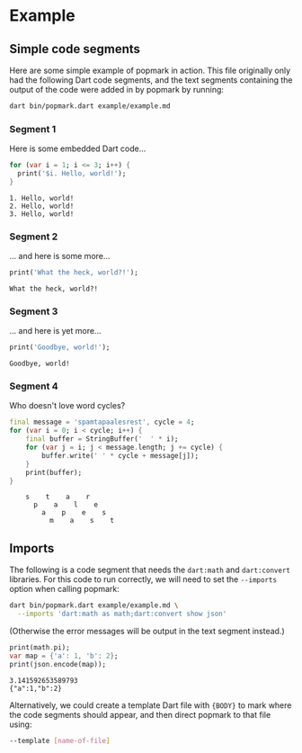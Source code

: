 # Example

## Simple code segments

Here are some simple example of popmark in action. This file originally only had the following Dart code segments, and the text segments containing the output of the code were added in by popmark by running:

```sh
dart bin/popmark.dart example/example.md
```

### Segment 1

Here is some embedded Dart code...

```dart
for (var i = 1; i <= 3; i++) {
  print('$i. Hello, world!');
}
```

```text
1. Hello, world!
2. Hello, world!
3. Hello, world!
```

### Segment 2

... and here is some more...

```dart
print('What the heck, world?!');
```

```text
What the heck, world?!
```

### Segment 3

... and here is yet more...

```dart
print('Goodbye, world!');
```

```text
Goodbye, world!
```

### Segment 4

Who doesn't love word cycles?

```dart
final message = 'spamtapaalesrest', cycle = 4;
for (var i = 0; i < cycle; i++) {
    final buffer = StringBuffer('  ' * i);
    for (var j = i; j < message.length; j += cycle) {
        buffer.write(' ' * cycle + message[j]);
    }
    print(buffer);
}
```

```text
    s    t    a    r
      p    a    l    e
        a    p    e    s
          m    a    s    t
```

## Imports

The following is a code segment that needs the `dart:math` and `dart:convert` libraries. For this code to run correctly, we will need to set the `--imports` option when calling popmark:

```sh
dart bin/popmark.dart example/example.md \
  --imports 'dart:math as math;dart:convert show json'
```

(Otherwise the error messages will be output in the text segment instead.)

```dart
print(math.pi);
var map = {'a': 1, 'b': 2};
print(json.encode(map));
```

```text
3.141592653589793
{"a":1,"b":2}
```

Alternatively, we could create a template Dart file with `{BODY}` to mark where the code segments should appear, and then direct popmark to that file using:

```sh
--template [name-of-file]
```
